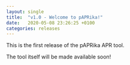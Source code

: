 ```yaml
---
layout: single
title:  "v1.0 - Welcome to pAPRika!"
date:   2020-05-08 23:26:25 +0100
categories: releases
---
```


This is the first release of the pAPRika APR tool.

The tool itself will be made available soon!